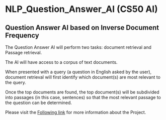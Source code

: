 # NLP_Question_Answer_AI (CS50 AI)

## Question Answer AI based on Inverse Document Frequency

The Question Answer AI will perform two tasks: document retrieval and Passage retrieval.

The AI will have access to a corpus of text documents.

When presented with a query (a question in English asked by the user), document retrieval will first identify which document(s) are most relevant to the query.

Once the top documents are found, the top document(s) will be subdivided into passages (in this case, sentences) so that the most relevant passage to the question can be determined.

Please visit the [Following link](https://cs50.harvard.edu/ai/2020/projects/6/questions/) for more information about the Project. 
